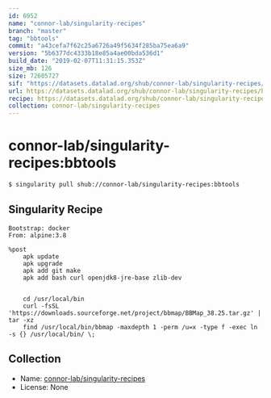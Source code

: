 ```yaml
---
id: 6952
name: "connor-lab/singularity-recipes"
branch: "master"
tag: "bbtools"
commit: "a43cefa7f62c25a6726a49f5634f285ba75ea6a9"
version: "5b6377dc4333b18e85a4ae00bda536d1"
build_date: "2019-02-07T11:31:15.353Z"
size_mb: 126
size: 72605727
sif: "https://datasets.datalad.org/shub/connor-lab/singularity-recipes/bbtools/2019-02-07-a43cefa7-5b6377dc/5b6377dc4333b18e85a4ae00bda536d1.simg"
url: https://datasets.datalad.org/shub/connor-lab/singularity-recipes/bbtools/2019-02-07-a43cefa7-5b6377dc/
recipe: https://datasets.datalad.org/shub/connor-lab/singularity-recipes/bbtools/2019-02-07-a43cefa7-5b6377dc/Singularity
collection: connor-lab/singularity-recipes
---
```


# connor-lab/singularity-recipes:bbtools

```bash
$ singularity pull shub://connor-lab/singularity-recipes:bbtools
```

## Singularity Recipe

```singularity
Bootstrap: docker
From: alpine:3.8

%post
    apk update
    apk upgrade
    apk add git make
    apk add bash curl openjdk8-jre-base zlib-dev
    

    cd /usr/local/bin
    curl -fsSL 'https://downloads.sourceforge.net/project/bbmap/BBMap_38.25.tar.gz' | tar -xz
    find /usr/local/bin/bbmap -maxdepth 1 -perm /u=x -type f -exec ln -s {} /usr/local/bin/ \;
```

## Collection

 - Name: [connor-lab/singularity-recipes](https://github.com/connor-lab/singularity-recipes)
 - License: None

